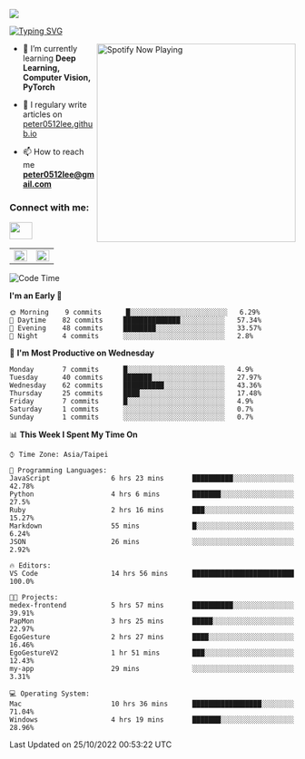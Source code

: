 ![](https://komarev.com/ghpvc/?username=peter0512lee&color=ff69b4)

[![Typing SVG](https://readme-typing-svg.herokuapp.com?color=F742BA&size=22&lines=Hi!+I'm+JYL)](https://git.io/typing-svg)

[<img src="https://spotify-now-playing.peter0512lee.vercel.app/api/spotify-playing" alt="Spotify Now Playing" width="350" align="right" />](https://open.spotify.com/user/21iyoswqgnkoe7peuesmqnhgy)

- 🌱 I’m currently learning **Deep Learning, Computer Vision, PyTorch**

- 📝 I regulary write articles on [peter0512lee.github.io](https://peter0512lee.github.io/)

- 📫 How to reach me **peter0512lee@gmail.com**

<h3 align="left">Connect with me:</h3>
<p align="left">
<a href="https://linkedin.com/in/jie-ying-li-b43a1416b" target="blank"><img align="center" src="https://raw.githubusercontent.com/rahuldkjain/github-profile-readme-generator/master/src/images/icons/Social/linked-in-alt.svg" height="30" width="40" /></a>
<!-- <a href="https://fb.com/peter0512lee" target="blank"><img align="center" src="https://raw.githubusercontent.com/rahuldkjain/github-profile-readme-generator/master/src/images/icons/Social/facebook.svg" alt="peter0512lee" height="30" width="40" /></a> -->
<!-- <a href="https://instagram.com/etiquette_ying" target="blank"><img align="center" src="https://raw.githubusercontent.com/rahuldkjain/github-profile-readme-generator/master/src/images/icons/Social/instagram.svg" alt="etiquette_ying" height="30" width="40" /></a> -->
<!-- <a href="https://medium.com/@peter0512lee" target="blank"><img align="center" src="https://raw.githubusercontent.com/rahuldkjain/github-profile-readme-generator/master/src/images/icons/Social/medium.svg" alt="@peter0512lee" height="30" width="40" /></a> -->
</p>

<table><tr><td valign="top" width="50%">

<img src="https://github-readme-stats.vercel.app/api?username=peter0512lee&hide_border=true&show_icons=true&locale=en" align="left" style="width: 100%" />

</td><td valign="top" width="50%">

<img src="https://github-readme-stats.vercel.app/api/top-langs?username=peter0512lee&hide_border=true&show_icons=true&locale=en&layout=compact" align="left" style="width: 100%" />

</td></tr></table>  

<!--START_SECTION:waka-->
![Code Time](http://img.shields.io/badge/Code%20Time-835%20hrs%2037%20mins-blue)

**I'm an Early 🐤** 

```text
🌞 Morning    9 commits      █░░░░░░░░░░░░░░░░░░░░░░░░   6.29% 
🌆 Daytime    82 commits     ██████████████░░░░░░░░░░░   57.34% 
🌃 Evening    48 commits     ████████░░░░░░░░░░░░░░░░░   33.57% 
🌙 Night      4 commits      ░░░░░░░░░░░░░░░░░░░░░░░░░   2.8%

```
📅 **I'm Most Productive on Wednesday** 

```text
Monday       7 commits      █░░░░░░░░░░░░░░░░░░░░░░░░   4.9% 
Tuesday      40 commits     ███████░░░░░░░░░░░░░░░░░░   27.97% 
Wednesday    62 commits     ██████████░░░░░░░░░░░░░░░   43.36% 
Thursday     25 commits     ████░░░░░░░░░░░░░░░░░░░░░   17.48% 
Friday       7 commits      █░░░░░░░░░░░░░░░░░░░░░░░░   4.9% 
Saturday     1 commits      ░░░░░░░░░░░░░░░░░░░░░░░░░   0.7% 
Sunday       1 commits      ░░░░░░░░░░░░░░░░░░░░░░░░░   0.7%

```


📊 **This Week I Spent My Time On** 

```text
⌚︎ Time Zone: Asia/Taipei

💬 Programming Languages: 
JavaScript               6 hrs 23 mins       ██████████░░░░░░░░░░░░░░░   42.78% 
Python                   4 hrs 6 mins        ███████░░░░░░░░░░░░░░░░░░   27.5% 
Ruby                     2 hrs 16 mins       ███░░░░░░░░░░░░░░░░░░░░░░   15.27% 
Markdown                 55 mins             █░░░░░░░░░░░░░░░░░░░░░░░░   6.24% 
JSON                     26 mins             ░░░░░░░░░░░░░░░░░░░░░░░░░   2.92%

🔥 Editors: 
VS Code                  14 hrs 56 mins      █████████████████████████   100.0%

🐱‍💻 Projects: 
medex-frontend           5 hrs 57 mins       ██████████░░░░░░░░░░░░░░░   39.91% 
PapMon                   3 hrs 25 mins       █████░░░░░░░░░░░░░░░░░░░░   22.97% 
EgoGesture               2 hrs 27 mins       ████░░░░░░░░░░░░░░░░░░░░░   16.46% 
EgoGestureV2             1 hr 51 mins        ███░░░░░░░░░░░░░░░░░░░░░░   12.43% 
my-app                   29 mins             ░░░░░░░░░░░░░░░░░░░░░░░░░   3.31%

💻 Operating System: 
Mac                      10 hrs 36 mins      █████████████████░░░░░░░░   71.04% 
Windows                  4 hrs 19 mins       ███████░░░░░░░░░░░░░░░░░░   28.96%

```


 Last Updated on 25/10/2022 00:53:22 UTC
<!--END_SECTION:waka-->


<!--
**peter0512lee/peter0512lee** is a ✨ _special_ ✨ repository because its `README.md` (this file) appears on your GitHub profile.

